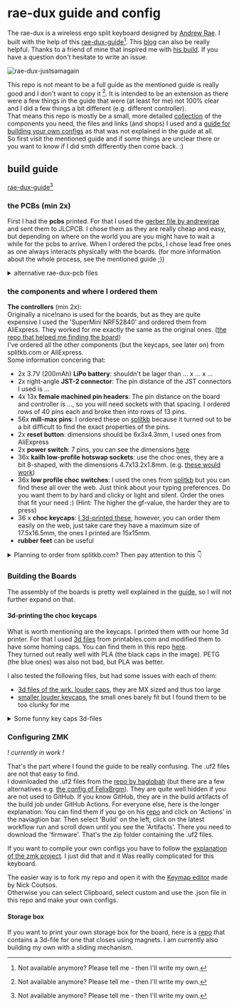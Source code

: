 # rae-dux guide and config
The rae-dux is a wireless ergo split keyboard designed by
[Andrew Rae](https://github.com/andrewjrae/). I built with the help of this
[rae-dux-guide](https://www.tzcl.me/posts/rae-dux/)[^1]. This
[blog](https://hackaday.io/project/187234-rae-dux-keyboard-build) can also
be really helpful. Thanks to a friend of mine that inspired me with
[his build](https://github.com/haglobah/zmk-config-tzcl). If you have a question
don't hesitate to write an issue.

![rae-dux-justsamagain](https://github.com/user-attachments/assets/f78e2e05-ac88-48d8-a092-7bcfa1650849)

This repo is not meant to be a full guide as the mentioned guide is really good
and I don't want to copy it [^1].
It is intended to be an extension as there were a few things in the guide that
were (at least for me) not 100% clear and I did a few things a bit different
(e.g. different controller). <br>
That means this repo is mostly be a small, more detailed [collection](#build-guide)
of the components you need, the files and links (and shops) I used and a [guide
for building your own configs](#configuring-zmk) as that was not explained
in the guide at all. <br>
So first visit the mentioned guide and if some things are unclear there or you want
to know if I did smth differently then come back. :)

[^1]:Not available anymore? Please tell me - then I'll write my own.

## build guide
[rae-dux-guide](https://www.tzcl.me/posts/rae-dux/)[^1]
### the PCBs (min 2x)
First I had the **pcbs** printed. For that I used the
[gerber file by andrewjrae](https://github.com/andrewjrae/rae-dux/blob/rae-dux/output/gerber.zip)
and sent them to JLCPCB. I chose them as they are really cheap and easy, but
depending on where on the world you are you might have to wait a while for the
pcbs to arrive. When I ordered the pcbs, I chose lead free ones as one always
interacts physically with the boards. (for more information about the whole
process, see the mentioned guide ;))
<details>
  <summary>alternative rae-dux-pcb files</summary>
  There are also some alternative rae-dux-pcb files. One is the
  [goos-rae-dux-board](https://github.com/FelixBrgm/goos) by
  [FelixBrgm](https://github.com/FelixBrgm). He moved the pads for the switches
  further apart so the [wrk. louder mx sized keycaps](https://worklouder.cc/shop/wrk-blind/)
  would fit. **But take care, the moment I write this he advises in his README
  against using the pcb files as there were some issues with them.**
</details>

### the components and where I ordered them
**The controllers** (min 2x):<br>
Originally a nice!nano is used for the boards, but as they are quite expensive I
used the 'SuperMini NRF52840' and ordered them from AliExpress. They worked for
me exactly the same as the original ones.
([the repo that helped me finding the board](https://github.com/joric/nrfmicro/wiki/Alternatives))<br>
I've ordered all the other components (but the keycaps, see later on) from
splitkb.com or AliExpress.<br>
Some information concering that:
- 2x 3.7V (200mAh) **LiPo battery**: shouldn't be lager than ... x ... x ...
- 2x right-angle **JST-2 connector**: The pin distance of the JST connectors I
used is ...
- 4x 13x **female machined pin headers**: The pin distance on the board and
controller is ..., so you will need sockets with that spacing. I ordered rows of
40 pins each and broke then into rows of 13 pins.
- 56x **mill-max pins**: I ordered these on
[splitkb](https://splitkb.com/products/mill-max-low-profile-sockets?variant=32170972020813)
because it turned out to be a bit difficult to find the exact properties of the pins.
- 2x **reset button**: dimensions should be 6x3x4.3mm, I used ones from AliExpress
- 2x **power switch**: 7 pins, you can see the dimensions [here](https://keebd.com/products/switch-mini-7-pin-2-slide-positions)
- 36x **kailh low-profile hotswap sockets**: use the choc ones, they are a bit 8-shaped,
with the dimensions 4.7x13.2x1.8mm. (e.g. [these would work](https://splitkb.com/products/kailh-hotswap-sockets?variant=39472161456205))
- 36x **low profile choc switches**: I used the ones from [splitkb](https://splitkb.com/products/kailh-low-profile-choc-switches?variant=33100108234829)
but you can find these all over the web. Just think about your typing preferences.
Do you want them to by hard and clicky or light and silent.
Order the ones that fit your need :) (Hint: The higher the gf-value, the harder they
are to press)
- 36 x **choc keycaps**: [I 3d-printed these](#3d-printing-the-choc-keycaps),
however, you can order them easily on the web, just take care they have a maximum
size of 17.5x16.5mm, the ones I printed are 15x15mm.
- **rubber feet** can be useful

<details>
  <summary>Planning to order from splitkb.com? Then pay attention to this 👇</summary>
  Take care if you decide to order the hotswap sockets for the nice!nanos from
  splitkb.com. They have (as I am writing this) one pin too few for the controllers
  (12 instead of 13). But if you don't plan on building whireless boards that won't
  be a problem for you as these two pins are only used for charging and discharging the
  battery.
</details>

### Building the Boards
The assembly of the boards is pretty well explained in the
[guide](https://www.tzcl.me/posts/rae-dux/), so I will not further expand on that.

#### 3d-printing the choc keycaps

What is worth mentioning are the keycaps. I printed them with our home 3d
printer. For that I used [3d files](https://www.printables.com/model/1069263-15x15-minimal-spaced-kailh-choc-keycap)
from printables.com and modified them to have some homing caps.
You can find them in this repo [here](3d-files). <br>
They turned out really well with PLA (the black caps in the image).
PETG (the blue ones) was also not bad, but PLA was better.<br>

I also tested the following files, but had some issues with each of them:
- [3d files of the wrk. louder caps](https://www.printables.com/model/685983-kea-profile-choc-v1-keycaps-mx-spaced),
they are MX sized and thus too large
- [smaller louder keycaps](https://www.printables.com/model/1066117-choc-louder-keycaps-choc-and-mx-spacing),
the small ones barely fit but I found them to be too clunky for me

<details>
  <summary>Some funny key caps 3d-files</summary>
  - [round ones](https://cults3d.com/en/3d-model/gadget/kailh-choc-v1-modular-keycaps) (not tested)
  - [duck key cap](https://www.printables.com/model/911964-kailh-choc-custom-duck-keycap) (not tested)
</details>


### Configuring ZMK
*! currently in work !*

That's the part where I found the guide to be really confusing. The .uf2 files
are not that easy to find. <br>
I downloaded the .uf2 files from the [repo by haglobah](https://github.com/haglobah/zmk-config-tzcl)
(but there are a few alternatives e.g. [the config of FelixBrgm](https://github.com/FelixBrgm/goos)).
They are quite well hidden if you are not used to GitHub. If you know GitHub,
they are in the build artifacts of the build job under GitHub Actions. For
everyone else, here is the longer explanation: You can find them if you go on
his [repo](https://github.com/haglobah/zmk-config-tzcl) and click on 'Actions'
in the naviagtion bar. Then select 'Build' on the left, click on the latest
workflow run and scroll down until you see the 'Artifacts'. There you need to
download the 'firmware'. That's the zip folder containing the .uf2 files.

If you want to compile your own configs you have to follow the [explanation of
the zmk project](https://zmk.dev/docs/user-setup). I just did that and it Was
reallly complicated for this keyboard.

The easier way is to fork my repo and open it with the
[Keymap editor](https://nickcoutsos.github.io/keymap-editor/)
made by Nick Coutsos. <br>
Otherwise you can select Clipboard, select custom and use the .json file
in this repo and make your own configs.

#### Storage box
If you want to print your own storage box for the board, here is a
[repo](https://github.com/haglobah/rae-dux-case) that contains a 3d-file for one
that closes using magnets. I am currently also building my own with a sliding
mechanism.
